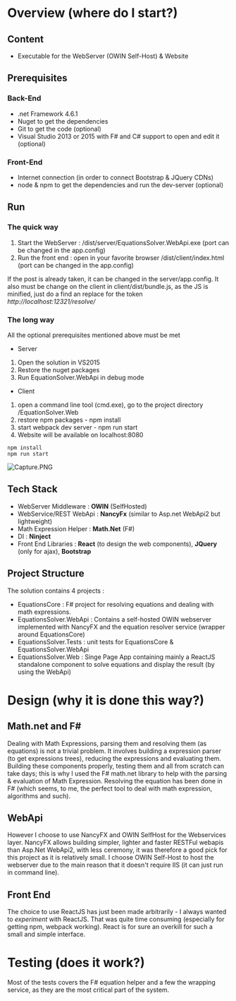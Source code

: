 # Overview (where do I start?)

## Content

* Executable for the WebServer (OWIN Self-Host) & Website

## Prerequisites

### Back-End
* .net Framework 4.6.1
* Nuget to get the dependencies
* Git to get the code (optional)
* Visual Studio 2013 or 2015 with F# and C# support to open and edit it (optional)

### Front-End
* Internet connection (in order to connect Bootstrap & JQuery CDNs)
* node & npm to get the dependencies and run the dev-server (optional)

## Run 

### The quick way

1. Start the WebServer : /dist/server/EquationsSolver.WebApi.exe (port can be changed in the app.config)
2. Run the front end : open in your favorite browser /dist/client/index.html (port can be changed in the app.config)

If the post is already taken, it can be changed in the server/app.config. It also must be change on the client in client/dist/bundle.js, as the JS is minified, just do a find an replace for the token *http://localhost:12321/resolve/*

### The long way

All the optional prerequisites mentioned above must be met

* Server
1. Open the solution in VS2015
2. Restore the nuget packages
3. Run EquationSolver.WebApi in debug mode

* Client
1. open a command line tool (cmd.exe), go to the project directory /EquationSolver.Web
2. restore npm packages - npm install
3. start webpack dev server - npm run start
4. Website will be available on localhost:8080

```
npm install
npm run start 
```

![Capture.PNG](https://bitbucket.org/repo/6LeLqA/images/2453946028-Capture.PNG)


## Tech Stack 

- WebServer Middleware : **OWIN** (SelfHosted)
- WebService/REST WebApi : **NancyFx** (similar to Asp.net WebApi2 but lightweight)
- Math Expression Helper : **Math.Net** (F#) 
- DI : **Ninject** 
- Front End Libraries : **React** (to design the web components), **JQuery** (only for ajax), **Bootstrap**

## Project Structure

The solution contains 4 projects :

- EquationsCore : F# project for resolving equations and dealing with math expressions.
- EquationsSolver.WebApi : Contains a self-hosted OWIN webserver implemented with NancyFX and the equation resolver service (wrapper around EquationsCore)
- EquationsSolver.Tests : unit tests for EquationsCore & EquationsSolver.WebApi
- EquationsSolver.Web : Singe Page App containing mainly a ReactJS standalone component to solve equations and display the result (by using the WebApi)

# Design (why it is done this way?)

## Math.net and F#

Dealing with Math Expressions, parsing them and resolving them (as equations) is not a trivial problem. It involves building a expression parser (to get expressions trees), reducing the expressions and evaluating them. Building these components properly, testing them and all from scratch can take days; this is why I used the F# math.net library to help with the parsing & evaluation of Math Expression. Resolving the equation has been done in F# (which seems, to me, the perfect tool to deal with math expression, algorithms and such).

## WebApi 

However I choose to use NancyFX and OWIN SelfHost for the Webservices layer. NancyFX allows building simpler, lighter and faster RESTFul webapis than Asp.Net WebApi2, with less ceremony, it was therefore a good pick for this project as it is relatively small. I choose OWIN Self-Host to host the webserver due to the main reason that it doesn't require IIS (it can just run in command line).

## Front End

The choice to use ReactJS has just been made arbitrarily - I always wanted to *experiment* with ReactJS. That was quite time consuming (especially for getting npm, webpack working). React is for sure an overkill for such a small and simple interface.

# Testing (does it work?)

Most of the tests covers the F# equation helper and a few the wrapping service, as they are the most critical part of the system.
